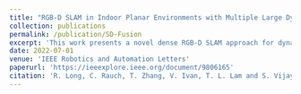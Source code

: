 ```yaml
---
title: "RGB-D SLAM in Indoor Planar Environments with Multiple Large Dynamic Objects"
collection: publications
permalink: /publication/SD-Fusion
excerpt: 'This work presents a novel dense RGB-D SLAM approach for dynamic planar environments that enables simultaneous multi-object tracking, camera localisation and background reconstruction. Previous dynamic SLAM methods either rely on semantic segmentation to directly detect dynamic objects; or assume that dynamic objects occupy a smaller proportion of the camera view than the static background and can, therefore, be removed as outliers. With the aid of camera motion prior, our approach enables dense SLAM when the camera view is largely occluded by multiple dynamic objects. The dynamic planar objects are separated by their different rigid motions and tracked independently. The remaining dynamic non-planar areas are removed as outliers and not mapped into the background. The evaluation demonstrates that our approach outperforms the state-of-the-art methods in terms of localisation, mapping, dynamic segmentation and object tracking. We also demonstrate its robustness to large drift in the camera motion prior.'
date: 2022-07-01
venue: 'IEEE Robotics and Automation Letters'
paperurl: 'https://ieeexplore.ieee.org/document/9806165'
citation: 'R. Long, C. Rauch, T. Zhang, V. Ivan, T. L. Lam and S. Vijayakumar, "RGB-D SLAM in Indoor Planar Environments With Multiple Large Dynamic Objects," in IEEE Robotics and Automation Letters, vol. 7, no. 3, pp. 8209-8216, July 2022, doi: 10.1109/LRA.2022.3186091.'
---
```


